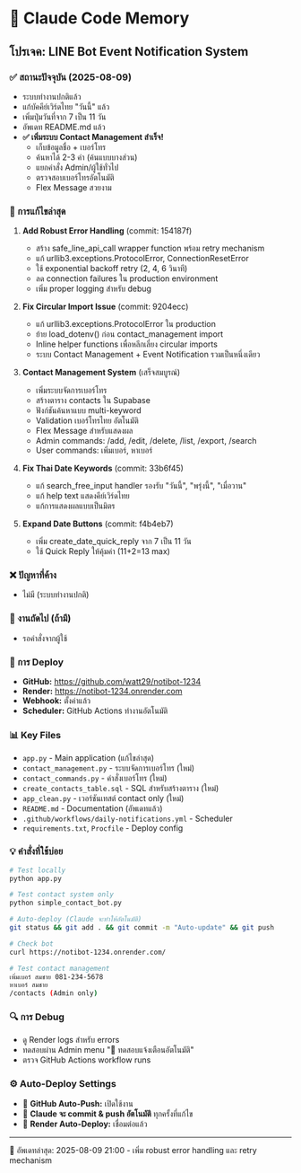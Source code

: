 # 🤖 Claude Code Memory

## โปรเจค: LINE Bot Event Notification System

### ✅ สถานะปัจจุบัน (2025-08-09)
- ระบบทำงานปกติแล้ว
- แก้บัคคีย์เวิร์ดไทย "วันนี้" แล้ว  
- เพิ่มปุ่มวันที่จาก 7 เป็น 11 วัน
- อัพเดท README.md แล้ว
- **✅ เพิ่มระบบ Contact Management สำเร็จ!**
  - เก็บข้อมูลชื่อ + เบอร์โทร
  - ค้นหาได้ 2-3 คำ (ค้นแบบบางส่วน)
  - แยกคำสั่ง Admin/ผู้ใช้ทั่วไป
  - ตรวจสอบเบอร์โทรอัตโนมัติ
  - Flex Message สวยงาม

### 🔧 การแก้ไขล่าสุด
1. **Add Robust Error Handling** (commit: 154187f)
   - สร้าง safe_line_api_call wrapper function พร้อม retry mechanism
   - แก้ urllib3.exceptions.ProtocolError, ConnectionResetError
   - ใช้ exponential backoff retry (2, 4, 6 วินาที) 
   - ลด connection failures ใน production environment
   - เพิ่ม proper logging สำหรับ debug

2. **Fix Circular Import Issue** (commit: 9204ecc)
   - แก้ urllib3.exceptions.ProtocolError ใน production  
   - ย้าย load_dotenv() ก่อน contact_management import
   - Inline helper functions เพื่อหลีกเลี่ยง circular imports
   - ระบบ Contact Management + Event Notification รวมเป็นหนึ่งเดียว

3. **Contact Management System** (เสร็จสมบูรณ์)
   - เพิ่มระบบจัดการเบอร์โทร
   - สร้างตาราง contacts ใน Supabase
   - ฟังก์ชันค้นหาแบบ multi-keyword
   - Validation เบอร์โทรไทย อัตโนมัติ
   - Flex Message สำหรับแสดงผล
   - Admin commands: /add, /edit, /delete, /list, /export, /search
   - User commands: เพิ่มเบอร์, หาเบอร์

4. **Fix Thai Date Keywords** (commit: 33b6f45)
   - แก้ search_free_input handler รองรับ "วันนี้", "พรุ่งนี้", "เมื่อวาน"
   - แก้ help text แสดงคีย์เวิร์ดไทย
   - แก้การแสดงผลแบบเป็นมิตร

5. **Expand Date Buttons** (commit: f4b4eb7)
   - เพิ่ม create_date_quick_reply จาก 7 เป็น 11 วัน
   - ใช้ Quick Reply ให้คุ้มค่า (11+2=13 max)

### ❌ ปัญหาที่ค้าง
- ไม่มี (ระบบทำงานปกติ)

### 🎯 งานถัดไป (ถ้ามี)
- รอคำสั่งจากผู้ใช้

### 🚀 การ Deploy
- **GitHub:** https://github.com/watt29/notibot-1234  
- **Render:** https://notibot-1234.onrender.com
- **Webhook:** ตั้งค่าแล้ว
- **Scheduler:** GitHub Actions ทำงานอัตโนมัติ

### 📊 Key Files
- `app.py` - Main application (แก้ไขล่าสุด)
- `contact_management.py` - ระบบจัดการเบอร์โทร (ใหม่)
- `contact_commands.py` - คำสั่งเบอร์โทร (ใหม่)
- `create_contacts_table.sql` - SQL สำหรับสร้างตาราง (ใหม่)
- `app_clean.py` - เวอร์ชันเทสต์ contact only (ใหม่)
- `README.md` - Documentation (อัพเดทแล้ว)
- `.github/workflows/daily-notifications.yml` - Scheduler
- `requirements.txt`, `Procfile` - Deploy config

### 💡 คำสั่งที่ใช้บ่อย
```bash
# Test locally
python app.py

# Test contact system only  
python simple_contact_bot.py

# Auto-deploy (Claude จะทำให้อัตโนมัติ)
git status && git add . && git commit -m "Auto-update" && git push

# Check bot
curl https://notibot-1234.onrender.com/

# Test contact management
เพิ่มเบอร์ สมชาย 081-234-5678
หาเบอร์ สมชาย
/contacts (Admin only)
```

### 🔍 การ Debug
- ดู Render logs สำหรับ errors
- ทดสอบผ่าน Admin menu "🤖 ทดสอบแจ้งเตือนอัตโนมัติ"
- ตรวจ GitHub Actions workflow runs

### ⚙️ **Auto-Deploy Settings**
- 🔄 **GitHub Auto-Push:** เปิดใช้งาน
- 🤖 **Claude จะ commit & push อัตโนมัติ** ทุกครั้งที่แก้ไข
- 🚀 **Render Auto-Deploy:** เชื่อมต่อแล้ว

---
📝 อัพเดทล่าสุด: 2025-08-09 21:00 - เพิ่ม robust error handling และ retry mechanism